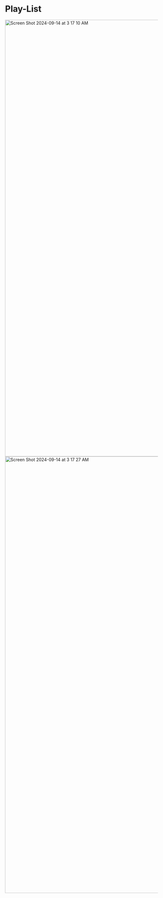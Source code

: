 # Play-List

<img width="1440" alt="Screen Shot 2024-09-14 at 3 17 10 AM" src="https://github.com/user-attachments/assets/6963cd10-67e8-4869-ad01-7ad49e01fc79">
<img width="1440" alt="Screen Shot 2024-09-14 at 3 17 27 AM" src="https://github.com/user-attachments/assets/fe7637ba-1c7c-43c4-9174-36b2e462e6df">
